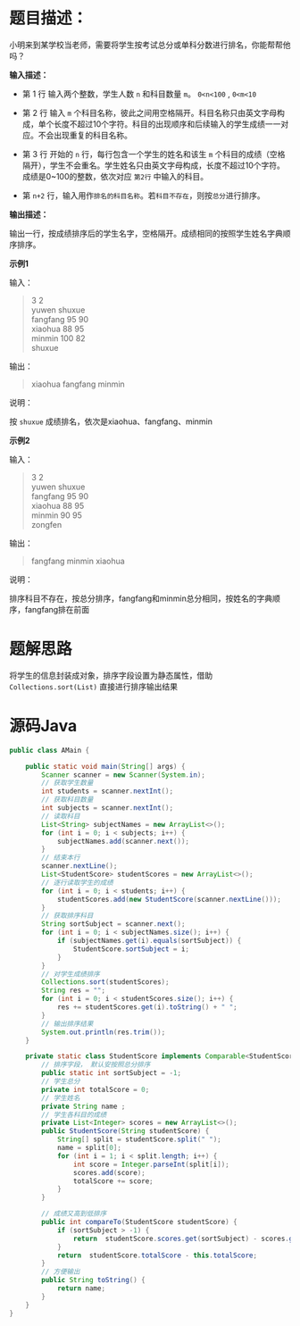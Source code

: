 # 题目描述：

小明来到某学校当老师，需要将学生按考试总分或单科分数进行排名，你能帮帮他吗？

**输入描述：**

- 第 1 行 输入两个整数，学生人数 `n` 和科目数量 `m`。 `0<n<100` , `0<m<10`

- 第 2 行 输入 `m` 个科目名称，彼此之间用空格隔开。科目名称只由英文字母构成，单个长度不超过10个字符。科目的出现顺序和后续输入的学生成绩一一对应。不会出现重复的科目名称。
- 第 3 行 开始的 `n` 行，每行包含一个学生的姓名和该生 `m` 个科目的成绩（空格隔开），学生不会重名。学生姓名只由英文字母构成，长度不超过10个字符。成绩是0~100的整数，依次对应 `第2行` 中输入的科目。
- 第 `n+2` 行，输入用作`排名的科目名称`。若`科目不存在`，则按`总分`进行排序。

**输出描述：**

输出一行，按成绩排序后的学生名字，空格隔开。成绩相同的按照学生姓名字典顺序排序。

**示例1**

输入：

> 3 2<br>
yuwen shuxue<br>
fangfang 95 90<br>
xiaohua 88 95<br>
minmin 100 82<br>
shuxue

输出：

> xiaohua fangfang minmin

说明：

按 `shuxue` 成绩排名，依次是xiaohua、fangfang、minmin

**示例2**

输入：

>3 2<br>
yuwen shuxue<br>
fangfang 95 90<br>
xiaohua 88 95<br>
minmin 90 95<br>
zongfen

输出：

>fangfang minmin xiaohua

说明：

排序科目不存在，按总分排序，fangfang和minmin总分相同，按姓名的字典顺序，fangfang排在前面

# 题解思路

将学生的信息封装成对象，排序字段设置为静态属性，借助 `Collections.sort(List)` 直接进行排序输出结果

# 源码Java
```java 
public class AMain {

	public static void main(String[] args) {
		Scanner scanner = new Scanner(System.in);
		// 获取学生数量
		int students = scanner.nextInt();
		// 获取科目数量
		int subjects = scanner.nextInt();
		// 读取科目
		List<String> subjectNames = new ArrayList<>();
		for (int i = 0; i < subjects; i++) {
			subjectNames.add(scanner.next());
		}
		// 结束本行
		scanner.nextLine();
		List<StudentScore> studentScores = new ArrayList<>();
		// 逐行读取学生的成绩
		for (int i = 0; i < students; i++) {
			studentScores.add(new StudentScore(scanner.nextLine()));
		}
		// 获取排序科目
		String sortSubject = scanner.next();
		for (int i = 0; i < subjectNames.size(); i++) {
			if (subjectNames.get(i).equals(sortSubject)) {
				StudentScore.sortSubject = i;
			}
		}
		// 对学生成绩排序
		Collections.sort(studentScores);
		String res = "";
		for (int i = 0; i < studentScores.size(); i++) {
			res += studentScores.get(i).toString() + " ";
		}
		// 输出排序结果
		System.out.println(res.trim());
	}

	private static class StudentScore implements Comparable<StudentScore> {
		// 排序字段， 默认安按照总分排序
		public static int sortSubject = -1;
		// 学生总分
		private int totalScore = 0;
		// 学生姓名
		private String name ;
		// 学生各科目的成绩
		private List<Integer> scores = new ArrayList<>();
		public StudentScore(String studentScore) {
			String[] split = studentScore.split(" ");
			name = split[0];
			for (int i = 1; i < split.length; i++) {
				int score = Integer.parseInt(split[i]);
				scores.add(score);
				totalScore += score;
			}
		}

		// 成绩又高到低排序
		public int compareTo(StudentScore studentScore) {
			if (sortSubject > -1) {
				return  studentScore.scores.get(sortSubject) - scores.get(sortSubject);
			}
			return  studentScore.totalScore - this.totalScore;
		}
		// 方便输出
		public String toString() {
			return name;
		}
	}
}
```
